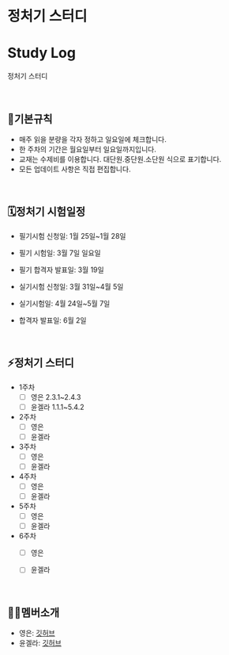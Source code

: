 # 정처기 스터디

# Study Log
정처기 스터디
      
<br/>

## 📌기본규칙


- 매주 읽을 분량을 각자 정하고 일요일에 체크합니다.
- 한 주차의 기간은 월요일부터 일요일까지입니다.
- 교재는 수제비를 이용합니다. 대단원.중단원.소단원 식으로 표기합니다.
- 모든 업데이트 사항은 직접 편집합니다.

<br/>

## 🗓정처기 시험일정


- 필기시험 신청일: 1월 25일~1월 28일
- 필기 시험일: 3월 7일 일요일
- 필기 합격자 발표일: 3월 19일

- 실기시험 신청일: 3월 31일~4월 5일
- 실기시험일: 4월 24일~5월 7일
- 합격자 발표일: 6월 2일

<br/>

## ⚡정처기 스터디


- 1주차
    - [ ]  영은 2.3.1~2.4.3
    - [ ]  윤겔라 1.1.1~5.4.2 
- 2주차
    - [ ]  영은
    - [ ]  윤겔라
- 3주차
    - [ ]  영은
    - [ ]  윤겔라
- 4주차
    - [ ]  영은
    - [ ]  윤겔라
- 5주차
    - [ ]  영은
    - [ ]  윤겔라
- 6주차
    - [ ]  영은
    - [ ]  윤겔라


<br/>

## 🙋‍♀️멤버소개


- 영은: [깃허브](https://github.com/shinecoding)
- 윤겔라: [깃허브](https://github.com/yjsp93)
